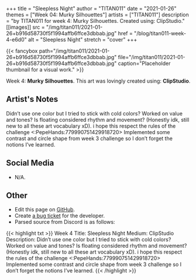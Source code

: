 +++
title =       "Sleepless Night"
author =      "TITAN011"
date =        "2021-01-26"
themes =      ["Week 04: Murky Silhouettes"]
artists =     ["TITAN011"]
description = "by TITAN011 for week 4: Murky Silhouettes. Created using: ClipStudio."
[[images]]
              src = "/img/titan011/2021-01-26+b916d58730f5f1994affb6ffce3dbbab.jpg"
              href = "/blog/titan011-week-4-e6d0"
              alt = "Sleepless Night"
              stretch = "cover"
+++


{{< fancybox path="/img/titan011/2021-01-26+b916d58730f5f1994affb6ffce3dbbab.jpg" file="/img/titan011/2021-01-26+b916d58730f5f1994affb6ffce3dbbab.jpg" caption="Placeholder thumbnail for a visual work." >}}


Week 4: **Murky Silhouettes**. This art was lovingly created using: **ClipStudio**.

## Artist's Notes

Didn’t use one color but I tried to stick with cold colors? Worked on value and tones? Is floating considered rhythm and movement? (Honestly idk, still new to all these art vocabulary xD). i hope this respect the rules of the challenge <:PepeHands:779990751429918720>  Implemented some contrast and circle shape from week 3 challenge so I don’t forget the notions I’ve learned.

## Social Media

- N/A.

## Other

- Edit this page on [GitHub](https://github.com/teaminkling/web-refresh/edit/main/content/blog/titan011-week-4-e6d0.md).
- Create [a bug ticket](https://github.com/teaminkling/web-refresh/issues/new?assignees=&labels=bug&template=problem-report.md&title=) for the developer.
- Parsed source from Discord is as follows:

{{< highlight txt >}}
Week 4
Title: Sleepless Night
Medium: ClipStudio
Description: Didn’t use one color but I tried to stick with cold colors? Worked on value and tones? Is floating considered rhythm and movement? (Honestly idk, still new to all these art vocabulary xD). i hope this respect the rules of the challenge <:PepeHands:779990751429918720>  Implemented some contrast and circle shape from week 3 challenge so I don’t forget the notions I’ve learned.
{{< /highlight >}}